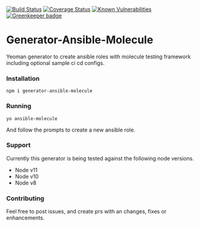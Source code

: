 [![Build Status](https://travis-ci.com/Aaron-K-T-Berry/generator-ansible-molecule.svg?branch=master)](https://travis-ci.com/Aaron-K-T-Berry/generator-ansible-molecule)
[![Coverage Status](https://coveralls.io/repos/github/Aaron-K-T-Berry/generator-ansible-molecule/badge.svg?branch=master)](https://coveralls.io/github/Aaron-K-T-Berry/generator-ansible-molecule?branch=master)
[![Known Vulnerabilities](https://snyk.io/test/github/Aaron-K-T-Berry/generator-ansible-molecule/badge.svg)](https://snyk.io/test/github/Aaron-K-T-Berry/generator-ansible-molecule) 
[![Greenkeeper badge](https://badges.greenkeeper.io/Aaron-K-T-Berry/generator-ansible-molecule.svg)](https://greenkeeper.io/)
# Generator-Ansible-Molecule
Yeoman generator to create ansible roles with molecule testing framework including optional sample ci cd configs.

### Installation
``` 
npm i generator-ansible-molecule
```

### Running
```
yo ansible-molecule
```

And follow the prompts to create a new ansible role.

### Support
Currently this generator is being tested against the following node versions.
- Node v11
- Node v10
- Node v8

### Contributing
Feel free to post issues, and create prs with an changes, fixes or enhancements.

<!-- TODO [OPTS] Add option to specify path of install -->
<!-- TODO [CICD] Add more ci cd options aim for all free ones on github marketplace -->
<!-- TODO [MOLECULE] Add more molecule driver opts -->
<!-- TODO [MOLECULE] Cleanup optional molecule files -->
<!-- TODO [TESTS] Split up tests more logically -->
<!-- TODO [REPO] Add semantic release to ci pipeline -->
<!-- TODO [DRIVER] Add prompts for different driver opts -->
